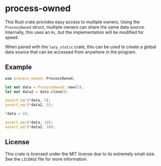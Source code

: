 # process-owned

This Rust crate provides easy access to multiple owners. Using the `ProcessOwned` struct, multiple owners can share the same data source. Internally, this uses an `Rc`, but the implementation will be modified for speed.

When paired with the `lazy_static` crate, this can be used to create a global data source that can be accessed from anywhere in the program.

## Example

```rust
use process_owned::ProcessOwned;

let mut data = ProcessOwned::new(5);
let mut data2 = data.clone();

assert_eq!(*data, 5);
assert_eq!(*data2, 5);

*data = 10;

assert_eq!(*data, 10);
assert_eq!(*data2, 10);
```

## License

This crate is licensed under the MIT license due to its extremely small size. See the `LICENSE` file for more information.